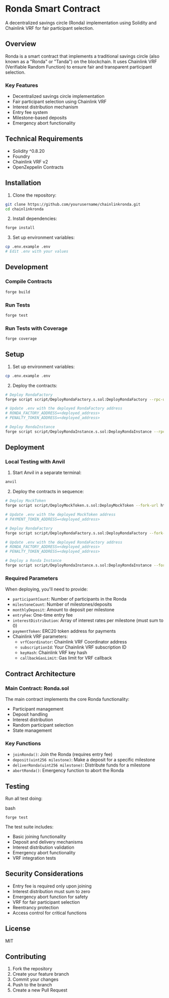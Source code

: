 # Ronda Smart Contract

A decentralized savings circle (Ronda) implementation using Solidity and Chainlink VRF for fair participant selection.

## Overview

Ronda is a smart contract that implements a traditional savings circle (also known as a "Ronda" or "Tanda") on the blockchain. It uses Chainlink VRF (Verifiable Random Function) to ensure fair and transparent participant selection.

### Key Features

- Decentralized savings circle implementation
- Fair participant selection using Chainlink VRF
- Interest distribution mechanism
- Entry fee system
- Milestone-based deposits
- Emergency abort functionality

## Technical Requirements

- Solidity ^0.8.20
- Foundry
- Chainlink VRF v2
- OpenZeppelin Contracts

## Installation

1. Clone the repository:
```bash
git clone https://github.com/yourusername/chainlinkronda.git
cd chainlinkronda
```

2. Install dependencies:
```bash
forge install
```

3. Set up environment variables:
```bash
cp .env.example .env
# Edit .env with your values
```

## Development

### Compile Contracts

```bash
forge build
```

### Run Tests

```bash
forge test
```

### Run Tests with Coverage

```bash
forge coverage
```

## Setup

1. Set up environment variables:
```bash
cp .env.example .env
```


2. Deploy the contracts:
```bash
# Deploy RondaFactory
forge script script/DeployRondaFactory.s.sol:DeployRondaFactory --rpc-url $RPC_URL --broadcast --verify

# Update .env with the deployed RondaFactory address
# RONDA_FACTORY_ADDRESS=<deployed_address>
# PENALTY_TOKEN_ADDRESS=<deployed_address>

# Deploy RondaInstance
forge script script/DeployRondaInstance.s.sol:DeployRondaInstance --rpc-url $RPC_URL --broadcast --verify

```

## Deployment

### Local Testing with Anvil

1. Start Anvil in a separate terminal:
```bash
anvil
```


2. Deploy the contracts in sequence:

```bash
# Deploy MockToken
forge script script/DeployMockToken.s.sol:DeployMockToken --fork-url http://localhost:8545 --broadcast

# Update .env with the deployed MockToken address
# PAYMENT_TOKEN_ADDRESS=<deployed_address>

# Deploy RondaFactory
forge script script/DeployRondaFactory.s.sol:DeployRondaFactory --fork-url http://localhost:8545 --broadcast

# Update .env with the deployed RondaFactory address
# RONDA_FACTORY_ADDRESS=<deployed_address>
# PENALTY_TOKEN_ADDRESS=<deployed_address>

# Deploy a Ronda Instance
forge script script/DeployRondaInstance.s.sol:DeployRondaInstance --fork-url http://localhost:8545 --broadcast
```

### Required Parameters

When deploying, you'll need to provide:
- `participantCount`: Number of participants in the Ronda
- `milestoneCount`: Number of milestones/deposits
- `monthlyDeposit`: Amount to deposit per milestone
- `entryFee`: One-time entry fee
- `interestDistribution`: Array of interest rates per milestone (must sum to 0)
- `paymentToken`: ERC20 token address for payments
- Chainlink VRF parameters:
  - `vrfCoordinator`: Chainlink VRF Coordinator address
  - `subscriptionId`: Your Chainlink VRF subscription ID
  - `keyHash`: Chainlink VRF key hash
  - `callbackGasLimit`: Gas limit for VRF callback

## Contract Architecture

### Main Contract: Ronda.sol

The main contract implements the core Ronda functionality:

- Participant management
- Deposit handling
- Interest distribution
- Random participant selection
- State management

### Key Functions

- `joinRonda()`: Join the Ronda (requires entry fee)
- `deposit(uint256 milestone)`: Make a deposit for a specific milestone
- `deliverRonda(uint256 milestone)`: Distribute funds for a milestone
- `abortRonda()`: Emergency function to abort the Ronda

## Testing

Run all test doing:

bash
```
forge test
```

The test suite includes:
- Basic joining functionality
- Deposit and delivery mechanisms
- Interest distribution validation
- Emergency abort functionality
- VRF integration tests

## Security Considerations

- Entry fee is required only upon joining
- Interest distribution must sum to zero
- Emergency abort function for safety
- VRF for fair participant selection
- Reentrancy protection
- Access control for critical functions

## License

MIT

## Contributing

1. Fork the repository
2. Create your feature branch
3. Commit your changes
4. Push to the branch
5. Create a new Pull Request 